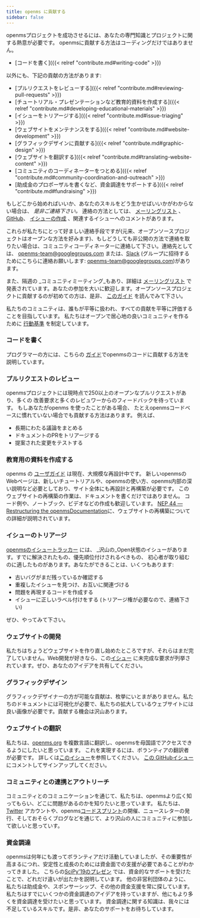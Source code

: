 ```yaml
---
title: openms に貢献する
sidebar: false
---
```


openmsプロジェクトを成功させるには、あなたの専門知識とプロジェクトに関する熱意が必要です。 openmsに貢献する方法はコーディングだけではありません。

- [コードを書く]({{< relref "contribute.md#writing-code" >}})

以外にも、下記の貢献の方法があります:

- [プルリクエストをレビューする]({{< relref "contribute.md#reviewing-pull-requests" >}})
- [チュートリアル・プレゼンテーションなど教育的資料を作成する]({{< relref "contribute.md#developing-educational-materials" >}})
- [イシューをトリアージする]({{< relref "contribute.md#issue-triaging" >}})
- [ウェブサイトをメンテナンスをする]({{< relref "contribute.md#website-development" >}})
- [グラフィックデザインに貢献する]({{< relref "contribute.md#graphic-design" >}})
- [ウェブサイトを翻訳する]({{< relref "contribute.md#translating-website-content" >}})
- [コミュニティのコーディネーターをつとめる]({{< relref "contribute.md#community-coordination-and-outreach" >}})
- [助成金のプロポーザルを書くなど、資金調達をサポートする]({{< relref "contribute.md#fundraising" >}})

もしどこから始めればいいか、あなたのスキルをどう生かせばいいかがわからない場合は、 _是非ご連絡下さい。_ 連絡の方法としては、 [メーリングリスト](https://mail.python.org/mailman/listinfo/openms-discussion) 、 [GitHub](http://github.com/openms/openms)、 [イシューの作成](https://github.com/openms/openms/issues) 、関連するイシューへのコメントがあります。

これらが私たちにとって好ましい連絡手段ですが(元来、オープンソースプロジェクトはオープンな方法を好みます)、もしどうしても非公開の方法で連絡を取りたい場合は、コミュニティコーディネーターに連絡して下さい。連絡先としては、 <openms-team@googlegroups.com> または、[Slack](https://openms-team.slack.com) (グループに招待するためにこちらに連絡お願いします: <openms-team@googlegroups.com>)があります。

また、隔週の _コミュニティミーティング_もあり、詳細は [メーリングリスト](https://mail.python.org/mailman/listinfo/openms-discussion) で発表されています。あなたの参加を大いに歓迎します。オープンソースプロジェクトに貢献するのが初めての方は、是非、 [このガイド](https://opensource.guide/how-to-contribute/) を読んでみて下さい。

私たちのコミュニティは、誰もが平等に扱われ、すべての貢献を平等に評価することを目指しています。 私たちはオープンで居心地の良いコミュニティを作るために [行動基準](/ja/code-of-conduct) を制定しています。

### コードを書く

プログラマーの方には、こちらの [ガイド](https://openms.org/devdocs/dev/index.html#development-process-summary)でopenmsのコードに貢献する方法を説明しています。

### プルリクエストのレビュー
openmsプロジェクトには現時点で250以上のオープンなプルリクエストがあり、多くの 改善要求と多くのレビュワーからのフィードバックを待っています。 もしあなたがopenms を使ったことがある場合、 たとえopenmsコードベースに慣れていない場合でも貢献する方法はあります。 例えば、
* 長期にわたる議論をまとめる
* ドキュメントのPRをトリアージする
* 提案された変更をテストする


### 教育用の資料を作成する

openms の [ユーザガイド](https://openms.org/devdocs) は現在、大規模な再設計中です。 新しいopenmsのWebページは、新しいチュートリアルや、openmsの使い方、openms内部の深い説明など必要としており、サイト全体にも再設計と再構築が必要です。 このウェブサイトの再構築の作業は、ドキュメントを書くだけではありません。 コード例や、ノートブック、ビデオなどの作成も歓迎しています。 [NEP 44 — Restructuring the openmsDocumentation](https://openms.org/neps/nep-0044-restructuring-openms-docs.html)に、ウェブサイトの再構築についての詳細が説明されています。


### イシューのトリアージ

[openmsのイシュートラッカー](https://github.com/openms/openms/issues) には、 _沢山の_Open状態のイシューがあります。すでに解決されたもの、優先順位付けされるべきもの、 初心者が取り組むのに適したものがあります。あなたができることは、いくつもあります:

* 古いバグがまだ残っているか確認する
* 重複したイシューを見つけ、お互いに関連づける
* 問題を再現するコードを作成する
* イシューに正しいラベル付けをする (トリアージ権が必要なので、連絡下さい)

ぜひ、やってみて下さい。


### ウェブサイトの開発

私たちはちょうどウェブサイトを作り直し始めたところですが、それらはまだ完了していません。Web開発が好きなら、この[イシュー](https://github.com/openms/openms.org/issues?q=is%3Aissue+is%3Aopen+label%3Adesign) に未完成な要求が列挙されています。ぜひ、あなたのアイデアを共有してください。


### グラフィックデザイン

グラフィックデザイナーの方が可能な貢献は、枚挙にいとまがありません。私たちのドキュメントには可視化が必要で、私たちの拡大しているウェブサイトには良い画像が必要です。貢献する機会は沢山あります。


### ウェブサイトの翻訳

私たちは、[openms.org](https://openms.org) を複数言語に翻訳し、openmsを母国語でアクセスできるようにしたいと思っています。 これを実現するには、ボランティアの翻訳者が必要です。  詳しくは[このイシュー](https://openms.org/neps/nep-0028-website-redesign.html#translation-multilingual-i18n)を参照してください。 [この GitHubイシュー](https://github.com/openms/openms.org/issues/55) にコメントしてサインアップしてください。


### コミュニティとの連携とアウトリーチ

コミュニティとのコミュニケーションを通じて、私たちは、openmsより広く知ってもらい、どこに問題があるのかを知りたいと思っています。 私たちは、[Twitter](https://twitter.com/openms_team) アカウントや、openms[コードスプリント](https://scisprints.github.io/)の開催、ニュースレターの発行、そしておそらくブログなどを通じて、より沢山の人にコミュニティに参加して欲しいと思っていす。

### 資金調達

openmsは何年にも渡ってボランティアだけ活動していましたが、その重要性が高まるにつれ、安定性と成長のためには資金面での支援が必要であることがわかってきました。 こちらの[SciPy'19のプレゼン](https://www.youtube.com/watch?v=dBTJD_FDVjU) では、資金的なサポートを受けたことで、どれだけ違いが出たかを説明しています。 他の非営利団体のように、私たちは助成金や、スポンサーシップ、その他の資金支援を常に探しています。 私たちはすでにいくつかの資金調達のアイデアを持っていますが、他にもより多くを資金調達を受けたいと思っています。 資金調達に関する知識は、我々には不足しているスキルです。是非、あなたのサポートをお待ちしています。

